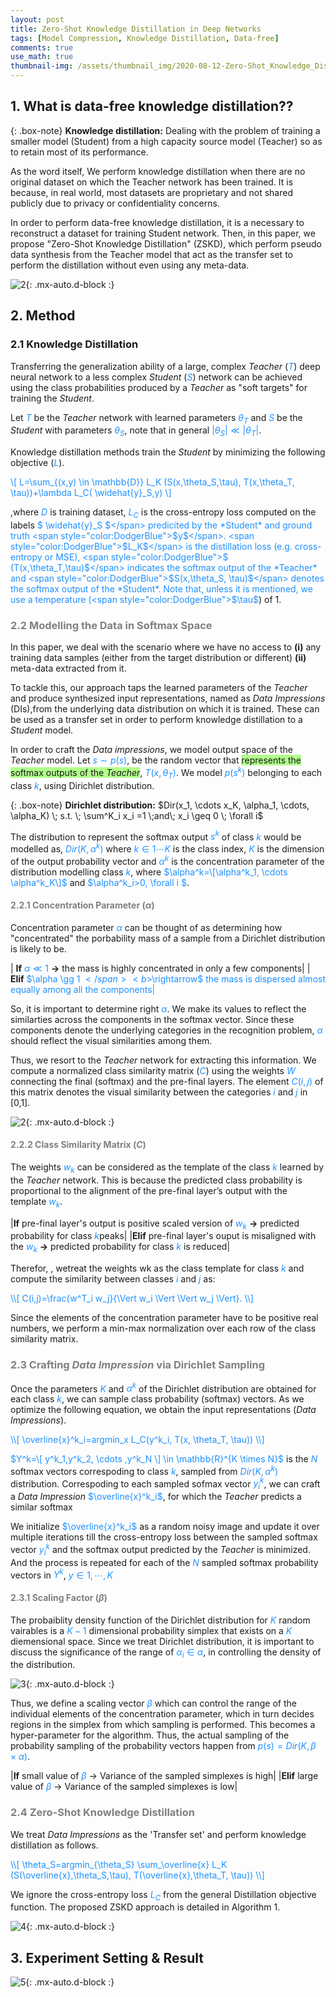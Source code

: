 ```yaml
---
layout: post
title: Zero-Shot Knowledge Distillation in Deep Networks
tags: [Model Compression, Knowledge Distillation, Data-free]
comments: true
use_math: true
thumbnail-img: /assets/thumbnail_img/2020-08-12-Zero-Shot_Knowledge_Distillation_in_Deep_Networks/post.PNG
---
```


## 1. What is data-free knowledge distillation??

{: .box-note}
**Knowledge distillation:** Dealing with the problem of training a smaller model (Student) from a high capacity source model (Teacher) so as to retain most of its performance.

As the word itself, We perform knowledge distillation when there are no original dataset on which the Teacher network has been trained. It is because, in real world, most datasets are proprietary and not shared publicly due to privacy or confidentiality concerns. 

In order to perform data-free knowledge distillation, it is a necessary to reconstruct a dataset for training Student network. Then, in this paper, we propose "Zero-Shot Knowledge Distillation" (ZSKD), which perform pseudo data synthesis from the Teacher model that act as the transfer set to perform the distillation without even using any meta-data.

![2](https://da2so.github.io/assets/post_img/2020-08-12-Zero-Shot_Knowledge_Distillation_in_Deep_Networks/1.png){: .mx-auto.d-block :}


## 2. Method

### 2.1 Knowledge Distillation

Transferring the generalization ability of a large, complex _Teacher_ (<span style="color:DodgerBlue">$T$</span>) deep neural network to a less complex _Student_ (<span style="color:DodgerBlue">$S$</span>) network can be achieved using the class probabilities produced by a _Teacher_ as "soft targets" for training the _Student_.


Let <span style="color:DodgerBlue">$T$</span> be the _Teacher_ network with learned parameters <span style="color:DodgerBlue">$\theta_T$</span> and <span style="color:DodgerBlue">$S$</span> be the _Student_ with parameters <span style="color:DodgerBlue">$\theta_S$</span>, note that in general <span style="color:DodgerBlue">$\vert \theta_S \vert \ll \vert \theta_T \vert$</span>.


Knowledge distillation methods train the _Student_ by minimizing the following objective (<span style="color:DodgerBlue">$L$</span>).

<span style="color:DodgerBlue">\\[
L=\sum_{(x,y) \in \mathbb{D}} L_K (S(x,\theta_S,\tau), T(x,\theta_T, \tau))+\lambda L_C( \widehat{y}_S,y)
\\] </span>

,where <span style="color:DodgerBlue">$D$</span> is training dataset, <span style="color:DodgerBlue">$L_C$</span> is the cross-entropy loss computed on the labels <span style="color:DodgerBlue">$ \widehat{y}_S $</span> predicited by the *Student* and ground truth <span style="color:DodgerBlue">$y$</span>. <span style="color:DodgerBlue">$L_K$</span> is the distillation loss (e.g. cross-entropy or MSE), <span style="color:DodgerBlue">$ (T(x,\theta_T,\tau)$</span> indicates the softmax output of the *Teacher* and <span style="color:DodgerBlue">$S(x,\theta_S, \tau)$</span> denotes the softmax output of the *Student*. Note that, unless it is mentioned, we use a temperature (<span style="color:DodgerBlue">$\tau$</span>) of 1.



### <span style="color:gray"> 2.2 Modelling the Data in Softmax Space</span>

In this paper, we deal with the scenario where we have no access to **(i)** any training data samples (either from the target distribution or different) **(ii)** meta-data extracted from it.

To tackle this, our approach taps the learned parameters of the *Teacher* and produce synthesized input representations, named as *Data Impressions* (DIs),from the underlying data distribution on which it is trained. These can be used as a transfer set in order to perform knowledge distillation to a *Student* model.


In order to craft the *Data impressions*, we model output space of the *Teacher* model. Let <span style="color:DodgerBlue">$s \sim p(s)$</span>, be the random vector that <span style="background-color: #B1FF8C">represents the softmax outputs of the *Teacher*</span>, <span style="color:DodgerBlue">$T(x, \theta_T)$</span>. We model <span style="color:DodgerBlue">$p(s^k)$</span> belonging to each class <span style="color:DodgerBlue">$k$</span>, using Dirichlet distribution.


{: .box-note}
**Dirichlet distribution:**  $Dir(x_1, \cdots x_K, \alpha_1, \cdots, \alpha_K) \; s.t. \; \sum^K_i x_i =1 \;and\; x_i \geq 0 \; \forall i$


The distribution to represent the softmax output <span style="color:DodgerBlue">$s^k$</span> of class <span style="color:DodgerBlue">$k$</span> would be modelled as, <span style="color:DodgerBlue">$Dir(K,\alpha^k)$</span> where <span style="color:DodgerBlue">$k \in {1 \cdots K}$</span> is the class index, <span style="color:DodgerBlue">$K$</span> is the dimension of the output probability vector and <span style="color:DodgerBlue">$\alpha^k$</span> is the concentration parameter of the distribution modelling class <span style="color:DodgerBlue">$k$</span>, where <span style="color:DodgerBlue">$\alpha^k=\[\alpha^k_1, \cdots \alpha^k_K\]$</span> and <span style="color:DodgerBlue">$\alpha^k_i>0, \forall i $</span>.


#### <span style="color:gray"> 2.2.1 Concentration Parameter ($\alpha$)</span>

Concentration parameter <span style="color:DodgerBlue">$\alpha$</span> can be thought of as determining how "concentrated" the porbability mass of a sample from a Dirichlet distribution is likely to be.


| <b>If</b> <span style="color:DodgerBlue">$\alpha \ll 1$</span> <b>$\rightarrow$</b> the mass is highly concentrated in only a few components|
| <b>Elif</b> <span style="color:DodgerBlue">$\alpha \gg 1 $</span> <b>$\rightarrow$</b> the mass is dispersed almost equally among all the components|

So, it is important to determine right <span style="color:DodgerBlue">$\alpha$</span>. We make its values to reflect the similarties across the components in the softmax vector. Since these components denote the underlying categories in the recognition problem, <span style="color:DodgerBlue">$\alpha$</span> should reflect the visual similarities among them.


Thus, we resort to the *Teacher* network for extracting this information. We compute a normalized class similarity matrix (<span style="color:DodgerBlue">$C$</span>) using the weights <span style="color:DodgerBlue">$W$</span> connecting the final (softmax) and the pre-final layers. The element <span style="color:DodgerBlue">$C(i,j)$</span> of this matrix denotes the visual similarity between the categories <span style="color:DodgerBlue">$i$</span> and <span style="color:DodgerBlue">$j$</span> in [0,1].


![2](https://da2so.github.io/assets/post_img/2020-08-12-Zero-Shot_Knowledge_Distillation_in_Deep_Networks/2.PNG){: .mx-auto.d-block :}

#### <span style="color:gray"> 2.2.2 Class Similarity Matrix ($C$)</span>

The weights <span style="color:DodgerBlue">$w_k$</span> can be considered as the template of the class <span style="color:DodgerBlue">$k$</span> learned by the *Teacher* network. This is because the predicted class probability is proportional to the alignment of the pre-final layer’s output with the template <span style="color:DodgerBlue">$w_k$</span>.

|<b>If</b> pre-final layer's output is positive scaled version of <span style="color:DodgerBlue">$w_k$</span> <b>$\rightarrow$</b> predicted probability for class <span style="color:DodgerBlue">$k$</span>peaks|
|<b>Elif</b> pre-final layer's ouput is misaligned with the <span style="color:DodgerBlue">$w_k$</span> <b>$\rightarrow$</b> predicted probability for class <span style="color:DodgerBlue">$k$</span> is reduced|

Therefor, , wetreat the weights wk as the class template for class <span style="color:DodgerBlue">$k$</span> and compute the similarity between classes <span style="color:DodgerBlue">$i$</span> and <span style="color:DodgerBlue">$j$</span> as:

<span style="color:DodgerBlue">
\\[
C(i,j)=\frac{w^T_i w_j}{\Vert w_i \Vert \Vert w_j \Vert}.
\\]
</span>

Since the elements of the concentration parameter have to be positive real numbers, we perform a min-max normalization over each row of the class similarity matrix.

### <span style="color:gray"> 2.3 Crafting *Data Impression* via Dirichlet Sampling</span>

Once the parameters <span style="color:DodgerBlue">$K$</span> and <span style="color:DodgerBlue">$\alpha^k$</span> of the Dirichlet distribution are obtained for each class <span style="color:DodgerBlue">$k$</span>, we can sample class probability (softmax) vectors. As we optimize the following equation, we obtain the input representations (*Data Impressions*).

<span style="color:DodgerBlue">
\\[
\overline{x}^k_i=argmin_x L_C(y^k_i, T(x, \theta_T, \tau))
\\]
</span>

<span style="color:DodgerBlue">$Y^k=\[ y^k_1,y^k_2, \cdots ,y^k_N \] \in \mathbb{R}^{K \times N}$</span> is the <span style="color:DodgerBlue">$N$</span> softmax vectors correspoding to class <span style="color:DodgerBlue">$k$</span>, sampled from <span style="color:DodgerBlue">$Dir(K,\alpha^k)$</span> distribution. Correspoding to each sampled sofmax vector <span style="color:DodgerBlue">$y^k_i$</span>, we can craft a *Data Impression* <span style="color:DodgerBlue">$\overline{x}^k_i$</span>, for which the *Teacher* predicts a similar softmax 
 

We initialize <span style="color:DodgerBlue">$\overline{x}^k_i$</span> as a random noisy image and update it over multiple iterations till the cross-entropy loss between the sampled softmax vector <span style="color:DodgerBlue">$y^k_i$</span> and the softmax output predicted by the *Teacher* is minimized. And the process is repeated for each of the <span style="color:DodgerBlue">$N$</span> sampled softmax probability vectors in <span style="color:DodgerBlue">$Y^k$</span>, <span style="color:DodgerBlue">$y \in {1, \cdots,K}$</span>


#### <span style="color:gray"> 2.3.1 Scaling Factor ($\beta$)</span>

The probaiblity density function of the Dirichlet distribution for <span style="color:DodgerBlue">$K$</span> random vairables is a <span style="color:DodgerBlue">$K-1$</span> dimensional probability simplex that exists on a <span style="color:DodgerBlue">$K$</span> diemensional space. Since we treat Dirichlet distribution, it is important to discuss the significance of the range of <span style="color:DodgerBlue">$\alpha_i \in \alpha$</span>, in controlling the density of the distribution.

![3](https://da2so.github.io/assets/post_img/2020-08-12-Zero-Shot_Knowledge_Distillation_in_Deep_Networks/3.png){: .mx-auto.d-block :}

Thus, we define a scaling vector <span style="color:DodgerBlue">$\beta$</span> which can control the range of the individual elements of the concentration parameter, which in turn decides regions in the simplex from which sampling is performed. This becomes a hyper-parameter for the algorithm. Thus, the actual sampling of the probability sampling of the probability vectors happen from <span style="color:DodgerBlue">$p(s)=Dir(K,\beta \times \alpha)$</span>.

|<b>If</b> small value of <span style="color:DodgerBlue">$\beta$</span>  $\rightarrow$ Variance of the sampled simplexes is high|
|<b>Elif</b> large value of <span style="color:DodgerBlue">$\beta$</span>  $\rightarrow$ Variance of the sampled simplexes is low|


### <span style="color:gray"> 2.4 Zero-Shot Knowledge Distillation</span>

We treat *Data Impressions* as the 'Transfer set' and perform knowledge distillation as follows. 

<span style="color:DodgerBlue">
\\[
\theta_S=argmin_{\theta_S} \sum_\overline{x} L_K (S(\overline{x},\theta_S,\tau), T(\overline{x},\theta_T, \tau))
\\]
</span>

We ignore the cross-entropy loss <span style="color:DodgerBlue">$L_C$</span> from the general Distillation objective function. The proposed ZSKD approach is detailed in Algorithm 1. 



![4](https://da2so.github.io/assets/post_img/2020-08-12-Zero-Shot_Knowledge_Distillation_in_Deep_Networks/4.PNG){: .mx-auto.d-block :}


## 3. Experiment Setting & Result


![5](https://da2so.github.io/assets/post_img/2020-08-12-Zero-Shot_Knowledge_Distillation_in_Deep_Networks/5.png){: .mx-auto.d-block :}
